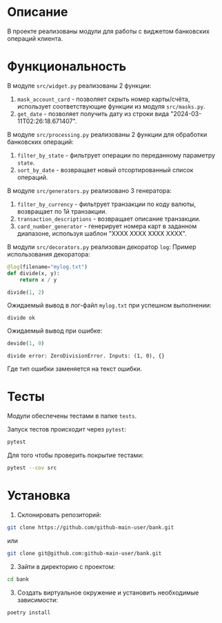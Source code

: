 # Описание
В проекте реализованы модули для работы с виджетом банковских операций клиента.

# Функциональность
В модуле `src/widget.py` реализованы 2 функции:
1. `mask_account_card` - позволяет скрыть номер карты/счёта, использует соответствующие функции из модуля `src/masks.py`.
2. `get_date` - позволяет получить дату из строки вида "2024-03-11T02:26:18.671407".

В модуле `src/processing.py` реализованы 2 функции для обработки банковских операций:
1. `filter_by_state` - фильтрует операции по переданному параметру `state`.
2. `sort_by_date` - возвращает новый отсортированный список операций.

В модуле `src/generators.py` реализовано 3 генератора:
1. `filter_by_currency` - фильтрует транзакции по коду валюты, возвращает по 1й транзакции.
2. `transaction_descriptions` - возвращает описание транзакции.
3. `card_number_generator` - генерирует номера карт в заданном диапазоне, используя шаблон "XXXX XXXX XXXX XXXX".

В модули `src/decorators.py` реализован декоратор `log`:
Пример использования декоратора:
```python
@log(filename="mylog.txt")
def divide(x, y):
    return x / y

divide(1, 2)
```

Ожидаемый вывод в лог-файл `mylog.txt` при успешном выполнении:
```text
divide ok
```

Ожидаемый вывод при ошибке:
```python
devide(1, 0)
```
```text
divide error: ZeroDivisionError. Inputs: (1, 0), {}
```
Где тип ошибки заменяется на текст ошибки.


# Тесты
Модули обеспечены тестами в папке `tests`.

Запуск тестов происходит через `pytest`:
```bash
pytest
```
Для того чтобы проверить покрытие тестами:
```bash
pytest --cov src
```

# Установка

1. Склонировать репозиторий:
```bash
git clone https://github.com/github-main-user/bank.git
```
или
```bash
git clone git@github.com:github-main-user/bank.git
```

2. Зайти в директорию с проектом:
```bash
cd bank
```

3. Создать виртуальное окружение и установить необходимые зависимости:
```bash
poetry install
```
